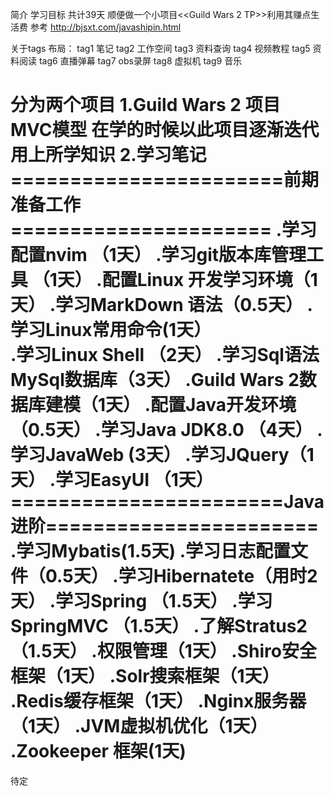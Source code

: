 
简介
学习目标 共计39天  顺便做一个小项目<<Guild Wars 2 TP>>利用其赚点生活费
参考 http://bjsxt.com/javashipin.html


关于tags 布局：
tag1 笔记
tag2 工作空间
tag3 资料查询
tag4 视频教程
tag5 资料阅读 
tag6 直播弹幕
tag7 obs录屏
tag8 虚拟机
tag9 音乐


分为两个项目
1.Guild Wars 2 项目 MVC模型 在学的时候以此项目逐渐迭代 用上所学知识
2.学习笔记
=======================前期准备工作======================
.学习配置nvim  （1天）
.学习git版本库管理工具 （1天）
.配置Linux 开发学习环境（1天）
.学习MarkDown 语法（0.5天）
.学习Linux常用命令(1天）    
.学习Linux Shell （2天）
.学习Sql语法 MySql数据库（3天）
.Guild Wars 2数据库建模（1天）
.配置Java开发环境（0.5天）
.学习Java JDK8.0 （4天）
.学习JavaWeb (3天）
.学习JQuery（1天）
.学习EasyUI （1天）
=======================Java进阶=======================
.学习Mybatis(1.5天)
.学习日志配置文件（0.5天）
.学习Hibernatete（用时2天）
.学习Spring （1.5天）
.学习SpringMVC （1.5天）
.了解Stratus2（1.5天）
.权限管理（1天）
.Shiro安全框架（1天）
.Solr搜索框架（1天）
.Redis缓存框架（1天）
.Nginx服务器（1天）
.JVM虚拟机优化（1天）
.Zookeeper 框架(1天)
=================================================
待定
